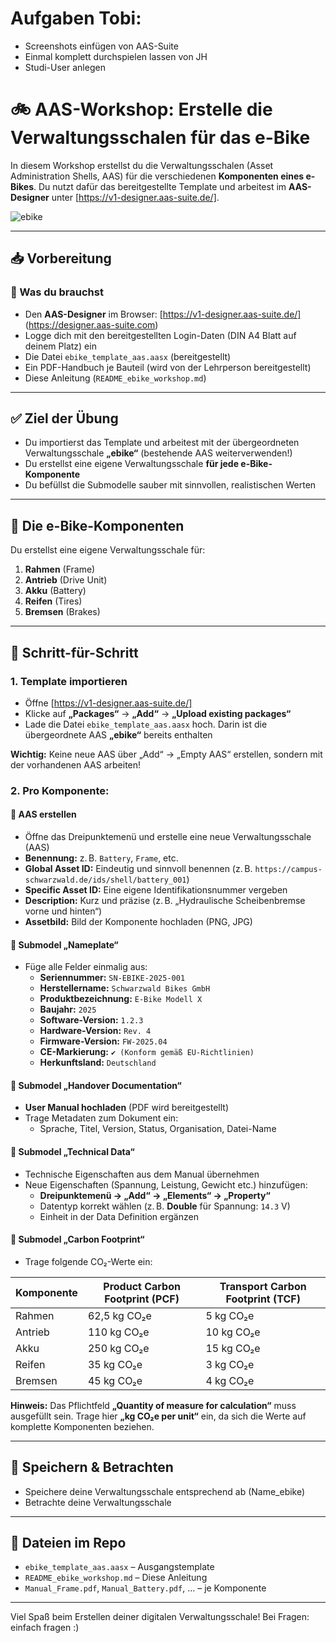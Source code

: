 # Aufgaben Tobi:
- Screenshots einfügen von AAS-Suite
- Einmal komplett durchspielen lassen von JH
- Studi-User anlegen

# 🚲 AAS-Workshop: Erstelle die Verwaltungsschalen für das e-Bike

In diesem Workshop erstellst du die Verwaltungsschalen (Asset Administration Shells, AAS) für die verschiedenen **Komponenten eines e-Bikes**. Du nutzt dafür das bereitgestellte Template und arbeitest im **AAS-Designer** unter [https://v1-designer.aas-suite.de/].

![ebike](https://github.com/user-attachments/assets/cbe31a72-746f-411f-8391-8c1cd6797cb4)

---

## 📥 Vorbereitung

### 🔹 Was du brauchst

- Den **AAS-Designer** im Browser: [https://v1-designer.aas-suite.de/] (https://designer.aas-suite.com)
- Logge dich mit den bereitgestellten Login-Daten (DIN A4 Blatt auf deinem Platz) ein
- Die Datei `ebike_template_aas.aasx` (bereitgestellt)
- Ein PDF-Handbuch je Bauteil (wird von der Lehrperson bereitgestellt)
- Diese Anleitung (`README_ebike_workshop.md`)

---

## ✅ Ziel der Übung

- Du importierst das Template und arbeitest mit der übergeordneten Verwaltungsschale **„ebike“** (bestehende AAS weiterverwenden!)
- Du erstellst eine eigene Verwaltungsschale **für jede e-Bike-Komponente**
- Du befüllst die Submodelle sauber mit sinnvollen, realistischen Werten

---

## 🧩 Die e-Bike-Komponenten

Du erstellst eine eigene Verwaltungsschale für:

1. **Rahmen** (Frame)
2. **Antrieb** (Drive Unit)
3. **Akku** (Battery)
4. **Reifen** (Tires)
5. **Bremsen** (Brakes)

---

## 🔧 Schritt-für-Schritt

### 1. Template importieren

- Öffne [https://v1-designer.aas-suite.de/]
- Klicke auf **„Packages“** → **„Add“** → **„Upload existing packages“**
- Lade die Datei `ebike_template_aas.aasx` hoch. Darin ist die übergeordnete AAS **„ebike“** bereits enthalten

**Wichtig:** Keine neue AAS über „Add“ → „Empty AAS“ erstellen, sondern mit der vorhandenen AAS arbeiten!

### 2. Pro Komponente:

#### 🔹 AAS erstellen
- Öffne das Dreipunktemenü und erstelle eine neue Verwaltungsschale (AAS)
- **Benennung:** z. B. `Battery`, `Frame`, etc.
- **Global Asset ID:** Eindeutig und sinnvoll benennen (z. B. `https://campus-schwarzwald.de/ids/shell/battery_001`)
- **Specific Asset ID:** Eine eigene Identifikationsnummer vergeben
- **Description:** Kurz und präzise (z. B. „Hydraulische Scheibenbremse vorne und hinten“)
- **Assetbild:** Bild der Komponente hochladen (PNG, JPG)

#### 🔹 Submodel „Nameplate“
- Füge alle Felder einmalig aus:
  - **Seriennummer:** `SN-EBIKE-2025-001`
  - **Herstellername:** `Schwarzwald Bikes GmbH`
  - **Produktbezeichnung:** `E-Bike Modell X`
  - **Baujahr:** `2025`
  - **Software-Version:** `1.2.3`
  - **Hardware-Version:** `Rev. 4`
  - **Firmware-Version:** `FW-2025.04`
  - **CE-Markierung:** `✔️ (Konform gemäß EU-Richtlinien)`
  - **Herkunftsland:** `Deutschland`

#### 🔹 Submodel „Handover Documentation“
- **User Manual hochladen** (PDF wird bereitgestellt)
- Trage Metadaten zum Dokument ein:
  - Sprache, Titel, Version, Status, Organisation, Datei-Name

#### 🔹 Submodel „Technical Data“
- Technische Eigenschaften aus dem Manual übernehmen
- Neue Eigenschaften (Spannung, Leistung, Gewicht etc.) hinzufügen:
  - **Dreipunktemenü → „Add“ → „Elements“ → „Property“**
  - Datentyp korrekt wählen (z. B. **Double** für Spannung: `14.3` V)
  - Einheit in der Data Definition ergänzen

#### 🔹 Submodel „Carbon Footprint“
- Trage folgende CO₂-Werte ein:

| Komponente | Product Carbon Footprint (PCF) | Transport Carbon Footprint (TCF) |
|------------|-------------------------------|------------------------------|
| Rahmen     | 62,5 kg CO₂e                  | 5 kg CO₂e                    |
| Antrieb    | 110 kg CO₂e                   | 10 kg CO₂e                   |
| Akku       | 250 kg CO₂e                   | 15 kg CO₂e                   |
| Reifen     | 35 kg CO₂e                    | 3 kg CO₂e                    |
| Bremsen    | 45 kg CO₂e                    | 4 kg CO₂e                    |

**Hinweis:** Das Pflichtfeld **„Quantity of measure for calculation“** muss ausgefüllt sein. Trage hier **„kg CO₂e per unit“** ein, da sich die Werte auf komplette Komponenten beziehen.

---

## 💾 Speichern & Betrachten

- Speichere deine Verwaltungsschale entsprechend ab (Name_ebike)
- Betrachte deine Verwaltungsschale

---

## 📁 Dateien im Repo

- `ebike_template_aas.aasx` – Ausgangstemplate
- `README_ebike_workshop.md` – Diese Anleitung
- `Manual_Frame.pdf`, `Manual_Battery.pdf`, ... – je Komponente

---

Viel Spaß beim Erstellen deiner digitalen Verwaltungsschale! Bei Fragen: einfach fragen :)
